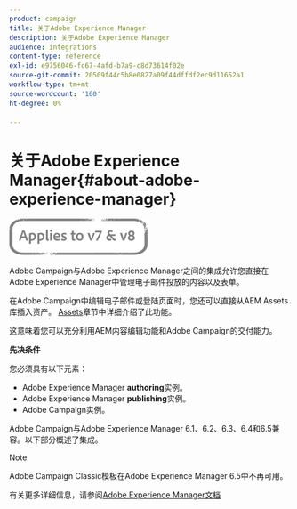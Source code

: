 ```yaml
---
product: campaign
title: 关于Adobe Experience Manager
description: 关于Adobe Experience Manager
audience: integrations
content-type: reference
exl-id: e9756046-fc67-4afd-b7a9-c8d73614f02e
source-git-commit: 20509f44c5b8e0827a09f44dffdf2ec9d11652a1
workflow-type: tm+mt
source-wordcount: '160'
ht-degree: 0%

---
```


# 关于Adobe Experience Manager{#about-adobe-experience-manager}

![](../../assets/common.svg)

Adobe Campaign与Adobe Experience Manager之间的集成允许您直接在Adobe Experience Manager中管理电子邮件投放的内容以及表单。

在Adobe Campaign中编辑电子邮件或登陆页面时，您还可以直接从AEM Assets库插入资产。 [Assets](../../integrations/using/sharing-assets-with-adobe-experience-cloud.md)章节中详细介绍了此功能。

这意味着您可以充分利用AEM内容编辑功能和Adobe Campaign的交付能力。

**先决条件**

您必须具有以下元素：

* Adobe Experience Manager **authoring**&#x200B;实例。
* Adobe Experience Manager **publishing**&#x200B;实例。
* Adobe Campaign实例。

Adobe Campaign与Adobe Experience Manager 6.1、6.2、6.3、6.4和6.5兼容。以下部分概述了集成。

>[!NOTE]
>
>Adobe Campaign Classic模板在Adobe Experience Manager 6.5中不再可用。

有关更多详细信息，请参阅[Adobe Experience Manager文档](https://experienceleague.adobe.com/docs/experience-manager-65/classic-ui/campaign/classic-personalization-ac-campaign.html)

